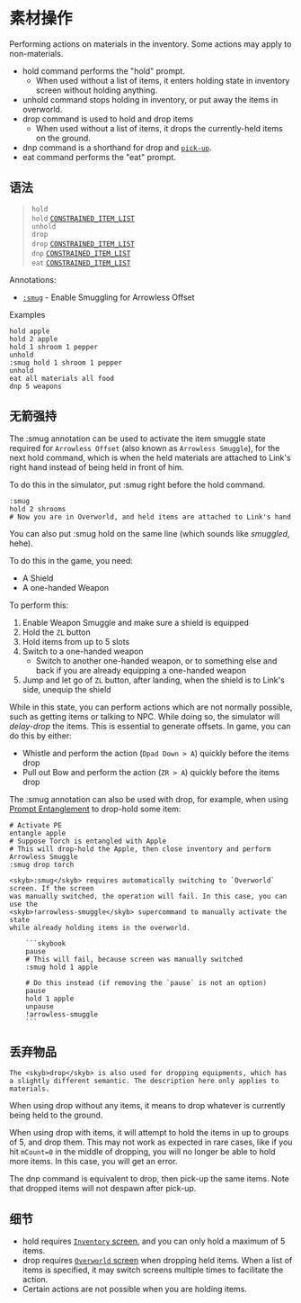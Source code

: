 # 素材操作

Performing actions on materials in the inventory. Some actions
may apply to non-materials.

- <skyb>hold</skyb> command performs the "hold" prompt.
  - When used without a list of items, it enters holding state in inventory screen without holding anything.
- <skyb>unhold</skyb> command stops holding in inventory, or put away the items in overworld.
- <skyb>drop</skyb> command is used to hold and drop items
  - When used without a list of items, it drops the currently-held items on the ground.
- <skyb>dnp</skyb> command is a shorthand for <skyb>drop</skyb> and [`pick-up`](./get.md).
- <skyb>eat</skyb> command performs the "eat" prompt.

## 语法
> `hold` <br>
> `hold` [`CONSTRAINED_ITEM_LIST`](../user/syntax.md#finite-vs-constrained-item-specifier)<br>
> `unhold` <br>
> `drop` <br>
> `drop` [`CONSTRAINED_ITEM_LIST`](../user/syntax.md#finite-vs-constrained-item-specifier)<br>
> `dnp` [`CONSTRAINED_ITEM_LIST`](../user/syntax.md#finite-vs-constrained-item-specifier)<br>
> `eat` [`CONSTRAINED_ITEM_LIST`](../user/syntax.md#finite-vs-constrained-item-specifier)<br>

Annotations: 
  - [`:smug`](#smuggle-state-for-arrowless-offset) - Enable Smuggling for Arrowless Offset

Examples
```skybook
hold apple
hold 2 apple
hold 1 shroom 1 pepper
unhold
:smug hold 1 shroom 1 pepper
unhold
eat all materials all food
dnp 5 weapons
```

## 无箭强持
The <skyb>:smug</skyb> annotation can be used to activate the item smuggle
state required for `Arrowless Offset` (also known as `Arrowless Smuggle`),
for the next <skyb>hold</skyb> command, which is when the held materials are attached
to Link's right hand instead of being held in front of him.

To do this in the simulator, put <skyb>:smug</skyb> right before the <skyb>hold</skyb> command.

```skybook
:smug
hold 2 shrooms
# Now you are in Overworld, and held items are attached to Link's hand
```

You can also put <skyb>:smug hold</skyb> on the same line (which sounds like *smuggled*, hehe).

To do this in the game, you need:
- A Shield
- A one-handed Weapon

To perform this:
1. Enable Weapon Smuggle and make sure a shield is equipped
2. Hold the `ZL` button
3. Hold items from up to 5 slots
4. Switch to a one-handed weapon
   - Switch to another one-handed weapon, or to something else and back if you are already equipping a one-handed weapon
5. Jump and let go of `ZL` button, after landing, when the shield is to Link's side,
   unequip the shield

While in this state, you can perform actions which are not normally possible, such as getting
items or talking to NPC. While doing so, the simulator will *delay-drop* the items. This is essential to 
generate offsets. In game, you can do this by either:
- Whistle and perform the action (`Dpad Down > A`) quickly before the items drop
- Pull out Bow and perform the action (`ZR > A`) quickly before the items drop

The <skyb>:smug</skyb> annotation can also be used with <skyb>drop</skyb>, for example,
when using [Prompt Entanglement](../ist/pe.md) to drop-hold some item:
```skybook
# Activate PE
entangle apple
# Suppose Torch is entangled with Apple
# This will drop-hold the Apple, then close inventory and perform Arrowless Smuggle
:smug drop torch
```

```admonish warning
<skyb>:smug</skyb> requires automatically switching to `Overworld` screen. If the screen
was manually switched, the operation will fail. In this case, you can use the
<skyb>!arrowless-smuggle</skyb> supercommand to manually activate the state
while already holding items in the overworld.

    ```skybook
    pause
    # This will fail, because screen was manually switched
    :smug hold 1 apple 

    # Do this instead (if removing the `pause` is not an option)
    pause
    hold 1 apple
    unpause
    !arrowless-smuggle
    ```

```

## 丢弃物品

```admonish tip
The <skyb>drop</skyb> is also used for dropping equipments, which has
a slightly different semantic. The description here only applies to materials.
```

When using <skyb>drop</skyb> without any items, it means to drop
whatever is currently being held to the ground.

When using <skyb>drop</skyb> with items, it will attempt to hold the items in up to
groups of 5, and drop them. This may not work as expected in rare cases, like
if you hit `mCount=0` in the middle of dropping, you will no longer be able to hold
more items. In this case, you will get an error.

The <skyb>dnp</skyb> command is equivalent to <skyb>drop</skyb>, then <skyb>pick-up</skyb>
the same items. Note that dropped items will not despawn after <skyb>pick-up</skyb>.


## 细节

- <skyb>hold</skyb> requires [`Inventory` screen](../user/screen_system.md),
  and you can only hold a maximum of 5 items.
- <skyb>drop</skyb> requires [`Overworld` screen](../user/screen_system.md)
  when dropping held items. When a list of items is specified, it may switch
  screens multiple times to facilitate the action.
- Certain actions are not possible when you are holding items.
